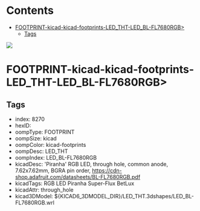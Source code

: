 



Contents
========

* [FOOTPRINT-kicad-kicad-footprints-LED_THT-LED_BL-FL7680RGB>](#footprint-kicad-kicad-footprints-led_tht-led_bl-fl7680rgb)
	* [Tags](#tags)
  
![][im]
# FOOTPRINT-kicad-kicad-footprints-LED_THT-LED_BL-FL7680RGB>

## Tags

- index: 8270
- hexID: 
- oompType: FOOTPRINT
- oompSize: kicad
- oompColor: kicad-footprints
- oompDesc: LED_THT
- oompIndex: LED_BL-FL7680RGB
- kicadDesc: 'Piranha' RGB LED, through hole, common anode, 7.62x7.62mm, BGRA pin order, https://cdn-shop.adafruit.com/datasheets/BL-FL7680RGB.pdf
- kicadTags: RGB LED Piranha Super-Flux BetLux
- kicadAttr: through_hole
- kicad3DModel: ${KICAD6_3DMODEL_DIR}/LED_THT.3dshapes/LED_BL-FL7680RGB.wrl



[im]: image.png
